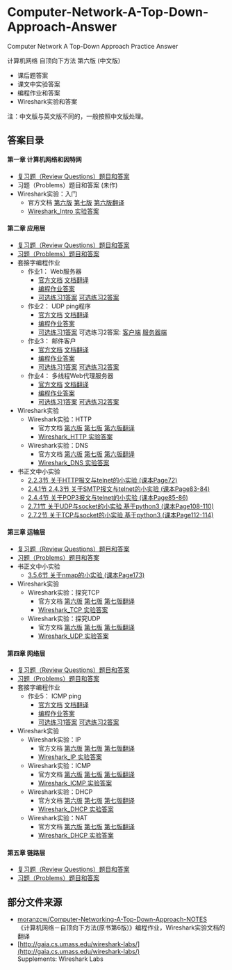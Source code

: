 ﻿# Computer-Network-A-Top-Down-Approach-Answer
Computer Network A Top-Down Approach Practice Answer

计算机网络 自顶向下方法 第六版  (中文版)
* 课后题答案
* 课文中实验答案
* 编程作业和答案
* Wireshark实验和答案

注：中文版与英文版不同的，一般按照中文版处理。
## 答案目录

#### 第一章 计算机网络和因特网
* [复习题（Review Questions）题目和答案](Chapter-1/Chapter-1-Review-Questions-Answers.md)
* 习题（Problems）题目和答案 (未作)
* Wireshark实验：入门  
  * 官方文档 [第六版](Chapter-1/Wireshark_Intro_v6.0.pdf) [第七版](Chapter-1/Wireshark_Intro_v7.0.pdf) [第六版翻译](https://github.com/moranzcw/Computer-Networking-A-Top-Down-Approach-NOTES/blob/master/WiresharkLab/Wireshark%E5%AE%9E%E9%AA%8C-Intro/Wireshark%E5%AE%9E%E9%AA%8C-Intro.md) 
  * [Wireshark_Intro 实验答案](Chapter-1/Wireshark_Intro-Answers.md)

#### 第二章 应用层
* [复习题（Review Questions）题目和答案](Chapter-2/Chapter-2-Review-Questions-Answers.md)
* [习题（Problems）题目和答案](Chapter-2/Chapter-2-Problems-Answers.md)
* 套接字编程作业
    * 作业1： Web服务器
        * [官方文档](Chapter-2/Socket-Programming-Assignment-1/Socket1_WebServer.pdf) [文档翻译](https://github.com/moranzcw/Computer-Networking-A-Top-Down-Approach-NOTES/blob/master/SocketProgrammingAssignment/%E4%BD%9C%E4%B8%9A1-Web%E6%9C%8D%E5%8A%A1%E5%99%A8/%E4%BD%9C%E4%B8%9A1-Web%E6%9C%8D%E5%8A%A1%E5%99%A8-%E7%BF%BB%E8%AF%91.md)  
        * [编程作业答案](Chapter-2/Socket-Programming-Assignment-1/Server.py)  
        * [可选练习1答案](Chapter-2/Socket-Programming-Assignment-1/Server_thread.py)  [可选练习2答案](Chapter-2/Socket-Programming-Assignment-1/Client.py)  
    * 作业2： UDP ping程序
        * [官方文档](Chapter-2/Socket-Programming-Assignment-2/Socket2_UDPpinger.pdf) [文档翻译](https://github.com/moranzcw/Computer-Networking-A-Top-Down-Approach-NOTES/blob/master/SocketProgrammingAssignment/%E4%BD%9C%E4%B8%9A2-UDPping%E7%A8%8B%E5%BA%8F/%E4%BD%9C%E4%B8%9A2-UDPping%E7%A8%8B%E5%BA%8F-%E7%BF%BB%E8%AF%91.md) 
        * [编程作业答案](Chapter-2/Socket-Programming-Assignment-2/UDPPingerClient.py)  
        * [可选练习1答案](Chapter-2/Socket-Programming-Assignment-2/UDPpingerClientStandard.py)  可选练习2答案: [客户端](Chapter-2/Socket-Programming-Assignment-2/UDPHeartbeatClient.py)  [服务器端](Chapter-2/Socket-Programming-Assignment-2/UDPHeartbeatServer.py)  
    * 作业3： 邮件客户
        * [官方文档](Chapter-2/Socket-Programming-Assignment-3/Socket3_SMTP.pdf) [文档翻译](https://github.com/moranzcw/Computer-Networking-A-Top-Down-Approach-NOTES/blob/master/SocketProgrammingAssignment/%E4%BD%9C%E4%B8%9A3-%E9%82%AE%E4%BB%B6%E5%AE%A2%E6%88%B7%E7%AB%AF/%E4%BD%9C%E4%B8%9A3-%E9%82%AE%E4%BB%B6%E5%AE%A2%E6%88%B7%E7%AB%AF-%E7%BF%BB%E8%AF%91.md) 
        * [编程作业答案](Chapter-2/Socket-Programming-Assignment-3/MailClient.py)  
        * [可选练习1答案](Chapter-2/Socket-Programming-Assignment-3/MailSSLClient.py)  [可选练习2答案](Chapter-2/Socket-Programming-Assignment-3/MailTextPicClient.py)  
    * 作业4： 多线程Web代理服务器  
        * [官方文档](Chapter-2/Socket-Programming-Assignment-4/Socket4_ProxyServer.pdf) [文档翻译](https://github.com/moranzcw/Computer-Networking-A-Top-Down-Approach-NOTES/blob/master/SocketProgrammingAssignment/%E4%BD%9C%E4%B8%9A4-%E5%A4%9A%E7%BA%BF%E7%A8%8BWeb%E4%BB%A3%E7%90%86%E6%9C%8D%E5%8A%A1%E5%99%A8/%E4%BD%9C%E4%B8%9A4-%E5%A4%9A%E7%BA%BF%E7%A8%8BWeb%E4%BB%A3%E7%90%86%E6%9C%8D%E5%8A%A1%E5%99%A8-%E7%BF%BB%E8%AF%91.md)   
        * [编程作业答案](Chapter-2/Socket-Programming-Assignment-4/ProxyServer.py)  
        * [可选练习1答案](Chapter-2/Socket-Programming-Assignment-4/ProxyServer404.py)  [可选练习2答案](Chapter-2/Socket-Programming-Assignment-4/ProxyServerPost.py)  
* Wireshark实验 
    * Wireshark实验：HTTP 
        * 官方文档 [第六版](Chapter-2/Wireshark_HTTP/Wireshark_HTTP_v6.1.pdf) [第七版](Chapter-2/Wireshark_HTTP/Wireshark_HTTP_v7.0.pdf) [第六版翻译](https://github.com/moranzcw/Computer-Networking-A-Top-Down-Approach-NOTES/blob/master/WiresharkLab/Wireshark%E5%AE%9E%E9%AA%8C-HTTP/Wireshark%E5%AE%9E%E9%AA%8C-HTTP.md) 
        * [Wireshark_HTTP 实验答案](Chapter-2/Wireshark_HTTP/Wireshark_HTTP-Answer.md) 
    * Wireshark实验：DNS 
        * 官方文档 [第六版](Chapter-2/Wireshark_DNS/Wireshark_DNS_v6.01.pdf)  [第七版](Chapter-2/Wireshark_DNS/Wireshark_DNS_v7.0.pdf) [第六版翻译](https://github.com/moranzcw/Computer-Networking-A-Top-Down-Approach-NOTES/blob/master/WiresharkLab/Wireshark%E5%AE%9E%E9%AA%8C-DNS/Wireshark%E5%AE%9E%E9%AA%8C-DNS.md) 
        * [Wireshark_DNS 实验答案](Chapter-2/Wireshark_DNS/Wireshark_DNS-Answer.md) 
* 书正文中小实验
  * [2.2.3节 关于HTTP报文与telnet的小实验 (课本Page72)](Chapter-2/2.2.3-HTTP-telnet-test/test-answers.md) 
  * [2.4.1节 2.4.3节 关于SMTP报文与telnet的小实验 (课本Page83-84)](Chapter-2/2.4.1-2.4.3-SMTP-telnet-test/test-answers.md) 
  * [2.4.4节 关于POP3报文与telnet的小实验 (课本Page85-86)](Chapter-2/2.4.4-POP3-telnet-test/test-answers.md) 
  * [2.7.1节 关于UDP与socket的小实验 基于python3 (课本Page108-110)](Chapter-2/2.7.1-UDP-Socket-test) 
  * [2.7.2节 关于TCP与socket的小实验 基于python3 (课本Page112-114)](Chapter-2/2.7.2-TCP-Socket-test) 

#### 第三章 运输层  
* [复习题（Review Questions）题目和答案](Chapter-3/Chapter-3-Review-Questions-Answers.md) 
* [习题（Problems）题目和答案](Chapter-3/Chapter-3-Problems-Answers.md) 
* 书正文中小实验
    * [3.5.6节 关于nmap的小实验 (课本Page173)](Chapter-3/3.5.6-nmap-test/test-answers.md) 
* Wireshark实验 
    * Wireshark实验：探究TCP 
        * 官方文档 [第六版](Chapter-3/Wireshark_TCP/Wireshark_TCP_v6.0.pdf)  [第七版](Chapter-3/Wireshark_TCP/Wireshark_TCP_v7.0.pdf) [第七版翻译](Chapter-3/Wireshark_TCP/Wireshark_TCP_v7.0_Simplified_Chinese.pdf)
        * [Wireshark_TCP 实验答案](Chapter-3/Wireshark_TCP/Wireshark_TCP-Answer.md) 
    * Wireshark实验：探究UDP 
        * 官方文档 [第六版](Chapter-3/Wireshark_UDP/Wireshark_UDP_v6.1.pdf) [第七版](Chapter-3/Wireshark_UDP/Wireshark_UDP_v7.0.pdf) [第七版翻译](Chapter-3/Wireshark_UDP/Wireshark_UDP_v7.0_Simplified_Chinese.pdf) 
        * [Wireshark_UDP 实验答案](Chapter-3/Wireshark_UDP/Wireshark_UDP-Answer.md) 

#### 第四章 网络层  
* [复习题（Review Questions）题目和答案](Chapter-4/Chapter-4-Review-Questions-Answers.md) 
* [习题（Problems）题目和答案](Chapter-4/Chapter-4-Problems-Answers.md) 
* 套接字编程作业
    * 作业5： ICMP ping
        * [官方文档](Chapter-4/Socket-Programming-Assignment-5/Socket5_ICMPpinger.pdf) [文档翻译](https://github.com/moranzcw/Computer-Networking-A-Top-Down-Approach-NOTES/blob/master/SocketProgrammingAssignment/%E4%BD%9C%E4%B8%9A5-ICMPping%E7%A8%8B%E5%BA%8F/%E4%BD%9C%E4%B8%9A5-ICMPping%E7%A8%8B%E5%BA%8F-%E7%BF%BB%E8%AF%91.md) 
        * [编程作业答案](Chapter-4/Socket-Programming-Assignment-5/Ping_Client.py)  
        * [可选练习1答案](Chapter-4/Socket-Programming-Assignment-5/Ping_ClientStandard.py)  [可选练习2答案](Chapter-4/Socket-Programming-Assignment-5/Ping_ClientStandardErr.py)  
* Wireshark实验 
    * Wireshark实验：IP 
        * 官方文档 [第六版](Chapter-4/Wireshark_IP/Wireshark_IP_v6.0.pdf) [第七版](Chapter-4/Wireshark_IP/Wireshark_IP_v7.0.pdf) [第七版翻译](Chapter-4/Wireshark_IP/Wireshark_IP_v7.0_Simplied_Chinese.pdf) 
        * [Wireshark_IP 实验答案](Chapter-4/Wireshark_IP/Wireshark_IP-Answer.md) 
    * Wireshark实验：ICMP 
        * 官方文档 [第六版](Chapter-4/Wireshark_ICMP/Wireshark_ICMP_v6.0.pdf) [第七版](Chapter-4/Wireshark_ICMP/Wireshark_ICMP_v7.0.pdf) [第七版翻译](Chapter-4/Wireshark_ICMP/Wireshark_ICMP_v7.0_simpified_chinese.pdf) 
        * [Wireshark_ICMP 实验答案](Chapter-4/Wireshark_ICMP/Wireshark_ICMP-Answer.md) 
    * Wireshark实验：DHCP  
        * 官方文档 [第六版](Chapter-4/Wireshark_DHCP/Wireshark_DHCP_v6.0.pdf) [第七版](Chapter-4/Wireshark_DHCP/Wireshark_DHCP_v7.0.pdf) [第七版翻译](Chapter-4/Wireshark_DHCP/Wireshark_DHCP_v7.0_Simplied_Chinese.pdf) 
        * [Wireshark_DHCP 实验答案](Chapter-4/Wireshark_DHCP/Wireshark_DHCP-Answer.md) 
    * Wireshark实验：NAT  
        * 官方文档 [第六版](Chapter-4/Wireshark_NAT/Wireshark_NAT_v6.0.pdf) [第七版](Chapter-4/Wireshark_NAT/Wireshark_NAT_v7.0.pdf) [第七版翻译](Chapter-4/Wireshark_NAT/Wireshark_NAT_v7.0_Simplied_Chinese.pdf) 
        * [Wireshark_DHCP 实验答案](Chapter-4/Wireshark_NAT/Wireshark_NAT-Answer.md) 

#### 第五章 链路层  
* [复习题（Review Questions）题目和答案](Chapter-5/Chapter-5-Review-Questions-Answers.md) 
* [习题（Problems）题目和答案](Chapter-5/Chapter-5-Problems-Answers.md) 

## 部分文件来源  
* [moranzcw/Computer-Networking-A-Top-Down-Approach-NOTES](https://github.com/moranzcw/Computer-Networking-A-Top-Down-Approach-NOTES)  
《计算机网络－自顶向下方法(原书第6版)》编程作业，Wireshark实验文档的翻译  
* [http://gaia.cs.umass.edu/wireshark-labs/](http://gaia.cs.umass.edu/wireshark-labs/)  
Supplements: Wireshark Labs  
